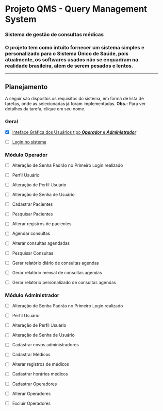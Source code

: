 # Projeto QMS - Query Management System
### Sistema de gestão de consultas médicas 

### O projeto tem como intuito fornecer um sistema simples e personalizado para o Sistema Único de Saúde, pois atualmente, os softwares usados não se enquadram na realidade brasileira, além de serem pesados e lentos.

***

## Planejamento
A seguir são dispostos os requisitos do sistema, em forma de lista de tarefas, onde as selecionadas já foram implementadas.
**Obs.:** Para ver detalhes da tarefa, clique em seu nome.

### Geral
- [x] [Inteface Gráfica dos Usuários tipo **_Operador_** e **_Administrador_**](https://github.com/jonilsondeveloper/repositorio-qms/blob/master/planejamento/1-interfaces.md)
- [ ] [Login no sistema](https://github.com/jonilsondeveloper/repositorio-qms/blob/master/planejamento/2-login.md)


### Módulo Operador
- [ ] Alteração de Senha Padrão no Primeiro Login realizado
- [ ] Perfil Usuário
- [ ] Alteração de Perfil Usuário
- [ ] Alteração de Senha de Usuário

- [ ] Cadastrar Pacientes
- [ ] Pesquisar Pacientes
- [ ] Alterar registros de pacientes
- [ ] Agendar consultas
- [ ] Alterar consultas agendadas
- [ ] Pesquisar Consultas

- [ ] Gerar relatório diário de consultas agendas
- [ ] Gerar relatório mensal de consultas agendas
- [ ] Gerar relatório personalizado de consultas agendas


### Módulo Administrador
- [ ] Alteração de Senha Padrão no Primeiro Login realizado
- [ ] Perfil Usuário
- [ ] Alteração de Perfil Usuário
- [ ] Alteração de Senha de Usuário

- [ ] Cadastrar novos administradores

- [ ] Cadastrar Médicos
- [ ] Alterar registros de médicos
- [ ] Cadastrar horários médicos

- [ ] Cadastrar Operadores
- [ ] Alterar Operadores
- [ ] Excluir Operadores
